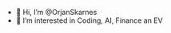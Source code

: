 - 👋 Hi, I’m @OrjanSkarnes
- 👀 I’m interested in Coding, AI, Finance an EV

<!---
OrjanSkarnes/OrjanSkarnes is a ✨ special ✨ repository because its `README.md` (this file) appears on your GitHub profile.
You can click the Preview link to take a look at your changes.
--->
